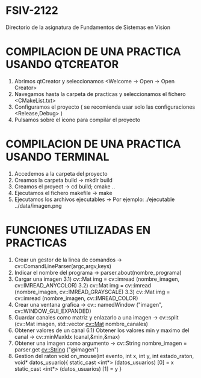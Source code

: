 # FSIV-2122
Directorio de la asignatura de Fundamentos de Sistemas en Vision
# COMPILACION DE UNA PRACTICA USANDO QTCREATOR
  1) Abrimos qtCreator y seleccionamos <Welcome -> Open -> Open Creator>
  2) Navegamos hasta la carpeta de practicas y seleccionamos el fichero <CMakeList.txt>
  3) Configuramos el proyecto ( se recomienda usar solo las configuraciones <Release,Debug> )
  4) Pulsamos sobre el icono <martillo> para compilar el proyecto

 # COMPILACION DE UNA PRACTICA USANDO TERMINAL
  1) Accedemos a la carpeta del proyecto
  2) Creamos la carpeta build -> mkdir build
  3) Creamos el proyect -> cd build; cmake ..
  4) Ejecutamos el fichero makefile -> make
  5) Ejecutamos los archivos ejecutables -> Por ejemplo: ./ejecutable ../data/imagen.png
  
# FUNCIONES UTILIZADAS EN PRACTICAS
  
  1) Crear un gestor de la linea de comandos -> cv::ComandLineParser(argc,argv,keys)
  2) Indicar el nombre del programa -> parser.about(nombre_programa)
  3) Cargar una imagen
    3.1) cv::Mat img = cv::imread (nombre_imagen, cv::IMREAD_ANYCOLOR)
    3.2) cv::Mat img = cv::imread (nombre_imagen, cv::IMREAD_GRAYSCALE)
    3.3) cv::Mat img = cv::imread (nombre_imagen, cv::IMREAD_COLOR)
  4) Crear una ventana grafica -> cv:: namedWindow ("imagen", cv::WINDOW_GUI_EXPANDED)
  5) Guardar canales como matriz y enlazarlo a una imagen -> cv::split (cv::Mat imagen, std::vector <cv::Mat> nombre_canales)
  6) Obtener valores de un canal
    6.1) Obtener los valores min y maximo del canal -> cv::minMaxIdx (canal,&min,&max)
  7) Obtener una imagen como argumento -> cv::String nombre_imagen = parser.get <cv::String> ("@imagen")
  8) Gestion del raton
    void on_mouse(int evento, int x, int y, int estado_raton, void* datos_usuario){
      static_cast <int*> (datos_usuarios) [0] = x
      static_cast <int*> (datos_usuarios) [1] = y
    } 
